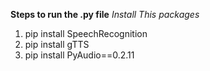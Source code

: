 **Steps to run the .py file**
_Install This packages_
1. pip install SpeechRecognition
2. pip install gTTS
3. pip install PyAudio==0.2.11
